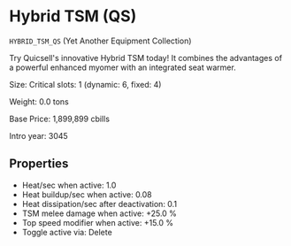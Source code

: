 # Hybrid TSM (QS)

`HYBRID_TSM_QS` (Yet Another Equipment Collection)

Try Quicsell's innovative Hybrid TSM today! It combines the advantages of a powerful enhanced myomer with an integrated seat warmer.

Size: Critical slots: 1 (dynamic: 6, fixed: 4)

Weight: 0.0 tons

Base Price: 1,899,899 cbills

Intro year: 3045

## Properties
* Heat/sec when active: 1.0 
* Heat buildup/sec when active: 0.08 
* Heat dissipation/sec after deactivation: 0.1 
* TSM melee damage when active: +25.0 %
* Top speed modifier when active: +15.0 %
* Toggle active via: Delete 
